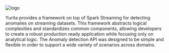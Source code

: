 <!--
 Copyright 2020 PayPal Inc

  Licensed under the Apache License, Version 2.0 (the "License");
  you may not use this file except in compliance with the License.
  You may obtain a copy of the License at

      http://www.apache.org/licenses/LICENSE-2.0

  Unless required by applicable law or agreed to in writing, software
  distributed under the License is distributed on an "AS IS" BASIS,
  WITHOUT WARRANTIES OR CONDITIONS OF ANY KIND, either express or implied.
  See the License for the specific language governing permissions and
  limitations under the License.
-->

![logo](YuritaLogo.png)

Yurita provides a framework on top of Spark Streaming for detecting anomalies on streaming datasets. This framework abstracts logical complexities and standardizes common components, allowing developers to create a robust production ready application while focusing only on analytical logic. The Anomaly detection API was designed to be simple and flexible in order to support a wide variety of scenarios across domains.


